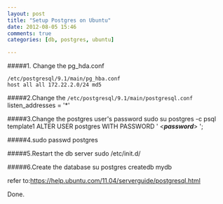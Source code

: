 ```yaml
---
layout: post
title: "Setup Postgres on Ubuntu"
date: 2012-08-05 15:46
comments: true
categories: [db, postgres, ubuntu]

---
```


#####1. Change the pg_hda.conf  

    /etc/postgresql/9.1/main/pg_hba.conf
	host all all 172.22.2.0/24 md5


#####2.Change the `/etc/postgresql/9.1/main/postgresql.conf`
    listen_addresses = '*'

#####3.Change the postgres user's password
    sudo su postgres -c psql template1
	ALTER USER postgres WITH PASSWORD ' <***password***> ';

#####4.sudo passwd postgres

#####5.Restart the db server
	sudo /etc/init.d/

#####6.Create the database
	su postgres
	createdb mydb


refer to:<https://help.ubuntu.com/11.04/serverguide/postgresql.html>

Done.

